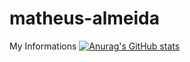 # matheus-almeida
My Informations
[![Anurag's GitHub stats](https://github-readme-stats.vercel.app/api?username=matheus-almeida27)](https://github.com/anuraghazra/github-readme-stats)

